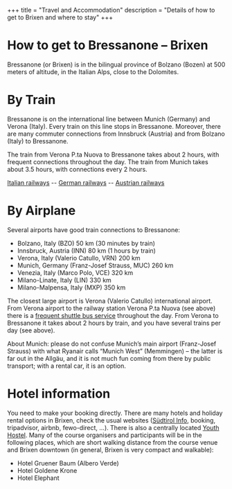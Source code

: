 +++
title = "Travel and Accommodation"
description = "Details of how to get to Brixen and where to stay"
+++

# How to get to Bressanone – Brixen

Bressanone (or Brixen) is in the bilingual province of Bolzano (Bozen) at 500 meters of altitude, in the Italian Alps, close to the Dolomites.


# By Train

Bressanone is on the international line between Munich (Germany) and Verona (Italy). Every train on this line stops in Bressanone. Moreover, there are many commuter connections from Innsbruck (Austria) and from Bolzano (Italy) to Bressanone.

The train from Verona P.ta Nuova to Bressanone takes about 2 hours, with frequent connections throughout the day. The train from Munich takes about 3.5 hours, with connections every 2 hours.

[Italian railways](https://www.trenitalia.com/en.html) --
[German railways](https://www.bahn.com/en) --
[Austrian railways](https://www.oebb.at/en)

# By Airplane

Several airports have good train connections to Bressanone:

- Bolzano, Italy (BZO) 50 km (30 minutes by train)
- Innsbruck, Austria (INN) 80 km (1 hours by train)
- Verona, Italy (Valerio Catullo, VRN) 200 km
- Munich, Germany (Franz-Josef Strauss, MUC) 260 km
- Venezia, Italy (Marco Polo, VCE) 320 km
- Milano-Linate, Italy (LIN) 330 km
- Milano-Malpensa, Italy (MXP) 350 km

The closest large airport is Verona (Valerio Catullo) international airport. From Verona airport to the railway station Verona P.ta Nuova (see above) there is a [frequent shuttle bus service](https://www.atv.verona.it/flex/cm/pages/ServeBLOB.php/L/EN/IDPagina/90) throughout the day. From Verona to Bressanone it takes about 2 hours by train, and you have several trains per day (see above).

About Munich: please do not confuse Munich’s main airport (Franz-Josef Strauss) with what Ryanair calls “Munich West” (Memmingen) – the latter is far out in the Allg&auml;u, and it is not much fun coming from there by public transport; with a rental car, it is an option.

# Hotel information

You need to make your booking directly. There are many hotels and holiday rental options in Brixen, check the usual websites ([S&uuml;dtirol Info](https://www.suedtirol.info/en/accommodation/accommodation-search), booking, tripadvisor, airbnb, fewo-direct, ...). There is also a centrally located [Youth Hostel](https://www.jugendherberge.bz/en/bressanone/youth-hostel). Many of the course organisers and participants will be in the following places, which are short walking distance from the course venue and Brixen downtown (in general, Brixen is very compact and walkable):

 - Hotel Gruener Baum (Albero Verde)
 - Hotel Goldene Krone
 - Hotel Elephant
